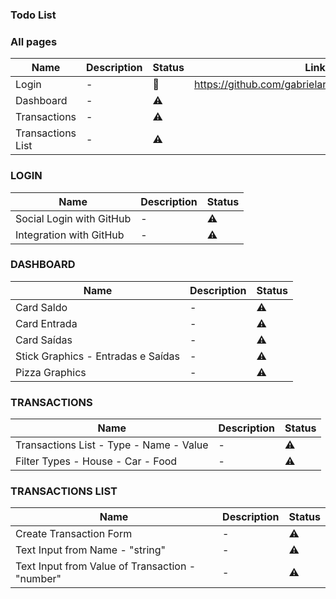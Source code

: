 ### Todo List
### All pages
| Name | Description | Status | Link |
| ---- | ----------- | ------ | ---- | 
| Login | - |  💭  | https://github.com/gabrielarroyoc/blockbank/pull/1|
| Dashboard | - | ⚠ |           
| Transactions | - | ⚠ |        
| Transactions List| - | ⚠ |       

### LOGIN 
| Name | Description | Status |
| ---- | ----------- | ------ |
| Social Login with GitHub | - | ⚠ |
| Integration with GitHub | - |  ⚠  |

### DASHBOARD 
| Name | Description | Status |
| ---- | ----------- | ------ |
| Card Saldo | - | ⚠ |
| Card Entrada | - | ⚠ |
| Card Saídas | - | ⚠ |
| Stick Graphics - Entradas e Saídas | - |  ⚠  |
| Pizza Graphics | - |  ⚠  | 

### TRANSACTIONS
| Name | Description | Status |
| ---- | ----------- | ------ |
| Transactions List - Type - Name - Value | - | ⚠ |
| Filter Types - House - Car - Food | - |  ⚠  |

### TRANSACTIONS LIST
| Name | Description | Status |
| ---- | ----------- | ------ |
| Create Transaction Form | - | ⚠ |
| Text Input from Name - "string" | - |  ⚠  |
| Text Input from Value of Transaction - "number" | - |  ⚠  |
